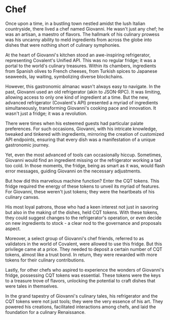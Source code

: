 # Chef

Once upon a time, in a bustling town nestled amidst the lush Italian countryside, there lived a chef named Giovanni. He wasn't just any chef; he was an artisan, a maestro of flavors. The hallmark of his culinary prowess was his uncanny ability to meld ingredients from across the globe into dishes that were nothing short of culinary symphonies.

At the heart of Giovanni's kitchen stood an awe-inspiring refrigerator, representing Covalent's Unified API. This was no regular fridge; it was a portal to the world's culinary treasures. Within its chambers, ingredients from Spanish olives to French cheeses, from Turkish spices to Japanese seaweeds, lay waiting, symbolizing diverse blockchains.

However, this gastronomic almanac wasn't always easy to navigate. In the past, Giovanni used an old refrigerator (akin to JSON-RPC). It was limiting, allowing access to only one kind of ingredient at a time. But the new, advanced refrigerator (Covalent's API) presented a myriad of ingredients simultaneously, transforming Giovanni's cooking pace and innovation. It wasn't just a fridge; it was a revolution.

There were times when his esteemed guests had particular palate preferences. For such occasions, Giovanni, with his intricate knowledge, tweaked and tinkered with ingredients, mirroring the creation of customized API endpoints, ensuring that every dish was a manifestation of a unique gastronomic journey.

Yet, even the most advanced of tools can occasionally hiccup. Sometimes, Giovanni would find an ingredient missing or the refrigerator working a tad too cold. In those moments, the fridge, being as smart as it was, would flash error messages, guiding Giovanni on the necessary adjustments.

But how did this marvelous machine function? Enter the CQT tokens. This fridge required the energy of these tokens to unveil its myriad of features. For Giovanni, these weren't just tokens; they were the heartbeats of his culinary canvas.

His most loyal patrons, those who had a keen interest not just in savoring but also in the making of the dishes, held CQT tokens. With these tokens, they could suggest changes to the refrigerator's operation, or even decide on new ingredients to stock - a clear nod to the governance and proposals aspect.

Moreover, a select group of Giovanni's chef friends, referred to as validators in the world of Covalent, were allowed to use this fridge. But this privilege came at a price. They needed to deposit a certain number of CQT tokens, almost like a trust bond. In return, they were rewarded with more tokens for their culinary contributions.

Lastly, for other chefs who aspired to experience the wonders of Giovanni's fridge, possessing CQT tokens was essential. These tokens were the keys to a treasure trove of flavors, unlocking the potential to craft dishes that were tales in themselves.

In the grand tapestry of Giovanni's culinary tales, his refrigerator and the CQT tokens were not just tools; they were the very essence of his art. They powered his creations, facilitated interactions among chefs, and laid the foundation for a culinary Renaissance.
